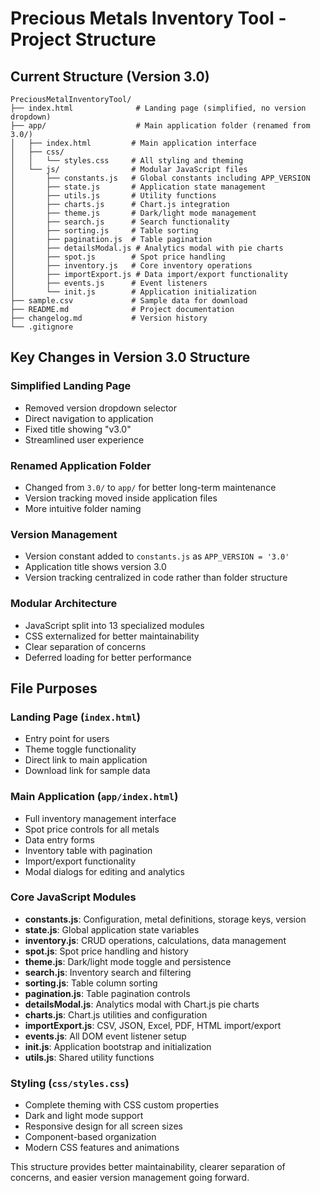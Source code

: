 # Precious Metals Inventory Tool - Project Structure

## Current Structure (Version 3.0)

```
PreciousMetalInventoryTool/
├── index.html              # Landing page (simplified, no version dropdown)
├── app/                    # Main application folder (renamed from 3.0/)
│   ├── index.html         # Main application interface
│   ├── css/
│   │   └── styles.css     # All styling and theming
│   └── js/                # Modular JavaScript files
│       ├── constants.js   # Global constants including APP_VERSION
│       ├── state.js       # Application state management
│       ├── utils.js       # Utility functions
│       ├── charts.js      # Chart.js integration
│       ├── theme.js       # Dark/light mode management
│       ├── search.js      # Search functionality
│       ├── sorting.js     # Table sorting
│       ├── pagination.js  # Table pagination
│       ├── detailsModal.js # Analytics modal with pie charts
│       ├── spot.js        # Spot price handling
│       ├── inventory.js   # Core inventory operations
│       ├── importExport.js # Data import/export functionality
│       ├── events.js      # Event listeners
│       └── init.js        # Application initialization
├── sample.csv             # Sample data for download
├── README.md              # Project documentation
├── changelog.md           # Version history
└── .gitignore
```

## Key Changes in Version 3.0 Structure

### Simplified Landing Page
- Removed version dropdown selector
- Direct navigation to application
- Fixed title showing "v3.0"
- Streamlined user experience

### Renamed Application Folder
- Changed from `3.0/` to `app/` for better long-term maintenance
- Version tracking moved inside application files
- More intuitive folder naming

### Version Management
- Version constant added to `constants.js` as `APP_VERSION = '3.0'`
- Application title shows version 3.0
- Version tracking centralized in code rather than folder structure

### Modular Architecture
- JavaScript split into 13 specialized modules
- CSS externalized for better maintainability
- Clear separation of concerns
- Deferred loading for better performance

## File Purposes

### Landing Page (`index.html`)
- Entry point for users
- Theme toggle functionality
- Direct link to main application
- Download link for sample data

### Main Application (`app/index.html`)
- Full inventory management interface
- Spot price controls for all metals
- Data entry forms
- Inventory table with pagination
- Import/export functionality
- Modal dialogs for editing and analytics

### Core JavaScript Modules
- **constants.js**: Configuration, metal definitions, storage keys, version
- **state.js**: Global application state variables
- **inventory.js**: CRUD operations, calculations, data management
- **spot.js**: Spot price handling and history
- **theme.js**: Dark/light mode toggle and persistence
- **search.js**: Inventory search and filtering
- **sorting.js**: Table column sorting
- **pagination.js**: Table pagination controls
- **detailsModal.js**: Analytics modal with Chart.js pie charts
- **charts.js**: Chart.js utilities and configuration
- **importExport.js**: CSV, JSON, Excel, PDF, HTML import/export
- **events.js**: All DOM event listener setup
- **init.js**: Application bootstrap and initialization
- **utils.js**: Shared utility functions

### Styling (`css/styles.css`)
- Complete theming with CSS custom properties
- Dark and light mode support
- Responsive design for all screen sizes
- Component-based organization
- Modern CSS features and animations

This structure provides better maintainability, clearer separation of concerns, and easier version management going forward.
